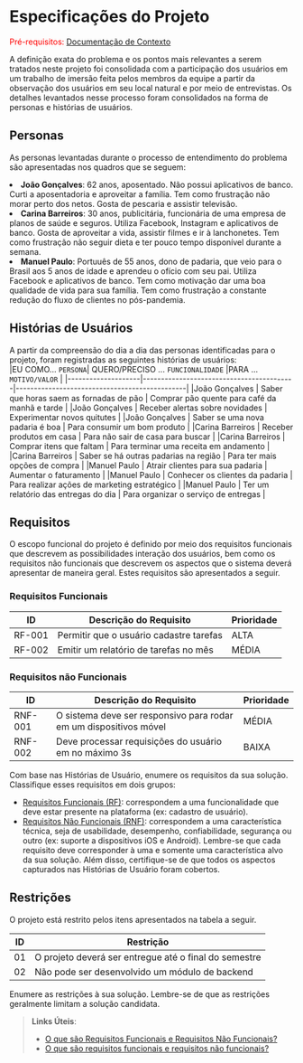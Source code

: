 # Especificações do Projeto

<span style="color:red">Pré-requisitos: <a href="1-Documentação de Contexto.md"> Documentação de Contexto</a></span>

<p>A definição exata do problema e os pontos mais relevantes a serem tratados neste projeto foi consolidada com a participação dos usuários em um trabalho de imersão feita pelos membros da equipe a partir da observação dos usuários em seu local natural e por meio de entrevistas. Os detalhes levantados nesse processo foram consolidados na forma de personas e histórias de usuários.</p>

## Personas

As personas levantadas durante o processo de entendimento do problema são apresentadas nos quadros que se seguem:
<br>
<li><b>João Gonçalves</b>: 62 anos, aposentado. Não possui aplicativos de banco. Curti a aposentadoria e aproveitar a família. Tem como frustração não morar perto dos netos. Gosta de pescaria e assistir televisão.
<li><b>Carina Barreiros</b>: 30 anos, publicitária, funcionária de uma empresa de planos de saúde e seguros. Utiliza Facebook, Instagram e aplicativos de banco. Gosta de aproveitar a vida, assistir filmes e ir à lanchonetes. Tem como frustração não seguir dieta e ter pouco tempo disponível durante a semana.
<li><b>Manuel Paulo</b>: Portuuês de 55 anos, dono de padaria, que veio para o Brasil aos 5 anos de idade e aprendeu o ofício com seu pai. Utiliza Facebook e aplicativos de banco. Tem como motivação dar uma boa qualidade de vida para sua família. Tem como frustração a constante redução do fluxo de clientes no pós-pandemia.

## Histórias de Usuários

A partir da compreensão do dia a dia das personas identificadas para o projeto, foram registradas as seguintes histórias de usuários:
 <br>
|EU COMO... `PERSONA`| QUERO/PRECISO ... `FUNCIONALIDADE`       |PARA ... `MOTIVO/VALOR`                        |
|--------------------|------------------------------------------|-----------------------------------------------|
|João Gonçalves      | Saber que horas saem as fornadas de pão  | Comprar pão quente para café da manhã e tarde |
|João Gonçalves      | Receber alertas sobre novidades          | Experimentar novos quitutes                   |
|João Gonçalves      | Saber se uma nova padaria é boa          | Para consumir um bom produto                  |
|Carina Barreiros    | Receber produtos em casa                 | Para não sair de casa para buscar             |
|Carina Barreiros    | Comprar itens que faltam                 | Para terminar uma receita em andamento        |
|Carina Barreiros    | Saber se há outras padarias na região    | Para ter mais opções de compra                |
|Manuel Paulo        | Atrair clientes para sua padaria         | Aumentar o faturamento                        | 
|Manuel Paulo        | Conhecer os clientes da padaria          | Para realizar ações de marketing estratégico  |
|Manuel Paulo        | Ter um relatório das entregas do dia     | Para organizar o serviço de entregas          |
 

## Requisitos

O escopo funcional do projeto é definido por meio dos requisitos funcionais que descrevem as possibilidades interação dos usuários, bem como os requisitos não funcionais que descrevem os aspectos que o sistema deverá apresentar de maneira geral. Estes requisitos são apresentados a seguir.

### Requisitos Funcionais

|ID    | Descrição do Requisito  | Prioridade |
|------|-----------------------------------------|----|
|RF-001| Permitir que o usuário cadastre tarefas | ALTA | 
|RF-002| Emitir um relatório de tarefas no mês   | MÉDIA |


### Requisitos não Funcionais

|ID     | Descrição do Requisito  |Prioridade |
|-------|-------------------------|----|
|RNF-001| O sistema deve ser responsivo para rodar em um dispositivos móvel | MÉDIA | 
|RNF-002| Deve processar requisições do usuário em no máximo 3s |  BAIXA | 

Com base nas Histórias de Usuário, enumere os requisitos da sua solução. Classifique esses requisitos em dois grupos:

- [Requisitos Funcionais
 (RF)](https://pt.wikipedia.org/wiki/Requisito_funcional):
 correspondem a uma funcionalidade que deve estar presente na
  plataforma (ex: cadastro de usuário).
- [Requisitos Não Funcionais
  (RNF)](https://pt.wikipedia.org/wiki/Requisito_n%C3%A3o_funcional):
  correspondem a uma característica técnica, seja de usabilidade,
  desempenho, confiabilidade, segurança ou outro (ex: suporte a
  dispositivos iOS e Android).
Lembre-se que cada requisito deve corresponder à uma e somente uma
característica alvo da sua solução. Além disso, certifique-se de que
todos os aspectos capturados nas Histórias de Usuário foram cobertos.

## Restrições

O projeto está restrito pelos itens apresentados na tabela a seguir.

|ID| Restrição                                             |
|--|-------------------------------------------------------|
|01| O projeto deverá ser entregue até o final do semestre |
|02| Não pode ser desenvolvido um módulo de backend        |


Enumere as restrições à sua solução. Lembre-se de que as restrições geralmente limitam a solução candidata.

> **Links Úteis**:
> - [O que são Requisitos Funcionais e Requisitos Não Funcionais?](https://codificar.com.br/requisitos-funcionais-nao-funcionais/)
> - [O que são requisitos funcionais e requisitos não funcionais?](https://analisederequisitos.com.br/requisitos-funcionais-e-requisitos-nao-funcionais-o-que-sao/)
